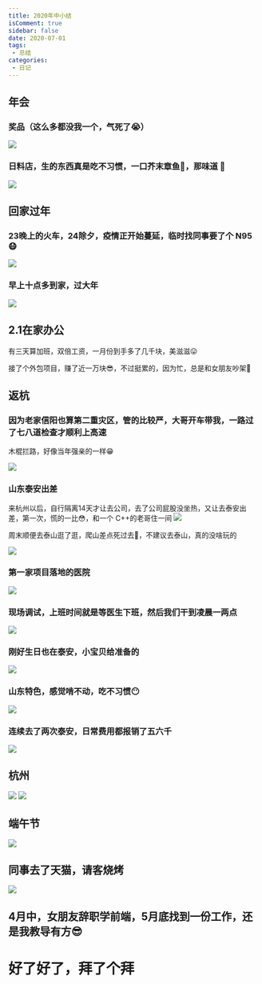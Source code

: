 ```yaml
---
title: 2020年中小结
isComment: true
sidebar: false
date: 2020-07-01
tags:
 - 总结
categories:
 - 日记
---
```


## 年会

### 奖品（这么多都没我一个，气死了😭）
![](https://user-gold-cdn.xitu.io/2020/7/1/1730983741c49917?w=1024&h=768&f=jpeg&s=171832)
### 日料店，生的东西真是吃不习惯，一口芥末章鱼🐙，那味道 🤮
![](https://user-gold-cdn.xitu.io/2020/7/1/1730988438063b76?w=768&h=1024&f=jpeg&s=267661)

## 回家过年

### 23晚上的火车，24除夕，疫情正开始蔓延，临时找同事要了个 N95😷

![](https://user-gold-cdn.xitu.io/2020/7/1/1730989e0f5712c8?w=1024&h=768&f=jpeg&s=301914)

### 早上十点多到家，过大年
![](https://user-gold-cdn.xitu.io/2020/7/1/17309a6ed7eeda23?w=1024&h=768&f=jpeg&s=263384)

## 2.1在家办公

有三天算加班，双倍工资，一月份到手多了几千块，美滋滋😛

接了个外包项目，赚了近一万块😎，不过挺累的，因为忙，总是和女朋友吵架👿

## 返杭

### 因为老家信阳也算第二重灾区，管的比较严，大哥开车带我，一路过了七八道检查才顺利上高速

木棍拦路，好像当年强亲的一样😁

![](https://user-gold-cdn.xitu.io/2020/7/1/17309b06931bd196?w=768&h=1024&f=jpeg&s=187477)

### 山东泰安出差

来杭州以后，自行隔离14天才让去公司，去了公司屁股没坐热，又让去泰安出差，第一次，慌的一比😳，和一个 C++的老哥住一间
![](https://user-gold-cdn.xitu.io/2020/7/1/17309b47e46019d8?w=1024&h=768&f=jpeg&s=217946)

周末顺便去泰山逛了逛，爬山差点死过去🤢，不建议去泰山，真的没啥玩的

![](https://user-gold-cdn.xitu.io/2020/7/1/17309b62aeac379a?w=768&h=1024&f=jpeg&s=258892)

### 第一家项目落地的医院


![](https://user-gold-cdn.xitu.io/2020/7/1/17309b706ded9175?w=1024&h=768&f=jpeg&s=246623)

### 现场调试，上班时间就是等医生下班，然后我们干到凌晨一两点
![](https://user-gold-cdn.xitu.io/2020/7/1/17309b78a6a20ff2?w=1024&h=768&f=jpeg&s=225344)

### 刚好生日也在泰安，小宝贝给准备的

![](https://user-gold-cdn.xitu.io/2020/7/1/17309b9669d498f1?w=768&h=1024&f=jpeg&s=217029)

### 山东特色，感觉啃不动，吃不习惯😶

![](https://user-gold-cdn.xitu.io/2020/7/1/17309baa4146ab0b?w=768&h=1024&f=jpeg&s=219700)

### 连续去了两次泰安，日常费用都报销了五六千
![](https://user-gold-cdn.xitu.io/2020/7/1/17309bbd54f7fbe5?w=768&h=1024&f=jpeg&s=217971)

## 杭州

![](https://user-gold-cdn.xitu.io/2020/7/1/17309bd73192065d?w=1024&h=768&f=jpeg&s=269396)
![](https://user-gold-cdn.xitu.io/2020/7/1/17309bcfbbcf4186?w=1024&h=768&f=jpeg&s=178805)


## 端午节

![](https://user-gold-cdn.xitu.io/2020/7/1/17309bdd141f1529?w=1024&h=768&f=jpeg&s=144445)

## 同事去了天猫，请客烧烤
![](https://user-gold-cdn.xitu.io/2020/7/1/17309bec769b9bbb?w=1024&h=768&f=jpeg&s=385537)

## 4月中，女朋友辞职学前端，5月底找到一份工作，还是我教导有方😎

# 好了好了，拜了个拜